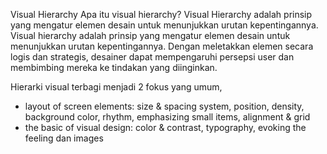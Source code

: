 Visual Hierarchy
Apa itu visual hierarchy?
Visual Hierarchy adalah prinsip yang mengatur elemen desain untuk menunjukkan urutan kepentingannya. 
Visual hierarchy adalah prinsip yang mengatur elemen desain untuk menunjukkan urutan kepentingannya. Dengan meletakkan elemen secara logis dan strategis, desainer dapat mempengaruhi persepsi user dan membimbing mereka ke tindakan yang diinginkan.

Hierarki visual terbagi menjadi 2 fokus yang umum, 
-	layout of screen elements: size & spacing system, position, density, background color, rhythm, emphasizing small items, alignment & grid
-	the basic of visual design: color & contrast, typography, evoking the feeling dan images
